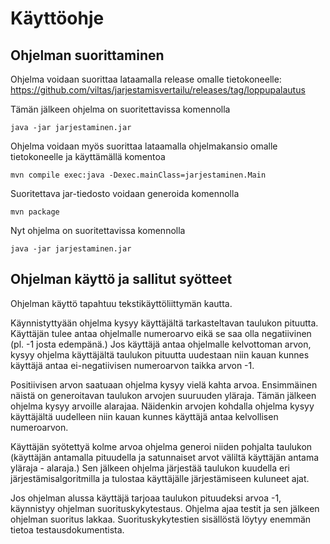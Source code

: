 # Käyttöohje

## Ohjelman suorittaminen

Ohjelma voidaan suorittaa lataamalla release omalle tietokoneelle:
https://github.com/viltas/jarjestamisvertailu/releases/tag/loppupalautus

Tämän jälkeen ohjelma on suoritettavissa komennolla

`java -jar jarjestaminen.jar`


Ohjelma voidaan myös suorittaa lataamalla ohjelmakansio omalle tietokoneelle ja käyttämällä komentoa

`mvn compile exec:java -Dexec.mainClass=jarjestaminen.Main`

Suoritettava jar-tiedosto voidaan generoida komennolla

`mvn package`

Nyt ohjelma on suoritettavissa komennolla

`java -jar jarjestaminen.jar`


## Ohjelman käyttö ja sallitut syötteet

Ohjelman käyttö tapahtuu tekstikäyttöliittymän kautta.

Käynnistyttyään ohjelma kysyy käyttäjältä tarkasteltavan taulukon pituutta. Käyttäjän tulee antaa ohjelmalle numeroarvo eikä se saa olla negatiivinen (pl. -1 josta edempänä.) Jos käyttäjä antaa ohjelmalle kelvottoman arvon, kysyy ohjelma käyttäjältä taulukon pituutta uudestaan niin kauan kunnes käyttäjä antaa ei-negatiivisen numeroarvon taikka arvon -1.

Positiivisen arvon saatuaan ohjelma kysyy vielä kahta arvoa. Ensimmäinen näistä on generoitavan taulukon arvojen suuruuden yläraja. Tämän jälkeen ohjelma kysyy arvoille alarajaa. Näidenkin arvojen kohdalla ohjelma kysyy käyttäjältä uudelleen niin kauan kunnes käyttäjä antaa kelvollisen numeroarvon.

Käyttäjän syötettyä kolme arvoa ohjelma generoi niiden pohjalta taulukon (käyttäjän antamalla pituudella ja satunnaiset arvot väliltä käyttäjän antama yläraja - alaraja.) Sen jälkeen ohjelma järjestää taulukon kuudella eri järjestämisalgoritmilla ja tulostaa käyttäjälle järjestämiseen kuluneet ajat.


Jos ohjelman alussa käyttäjä tarjoaa taulukon pituudeksi arvoa -1, käynnistyy ohjelman suorituskykytestaus. Ohjelma ajaa testit ja sen jälkeen ohjelman suoritus lakkaa. Suorituskykytestien sisällöstä löytyy enemmän tietoa testausdokumentista.

